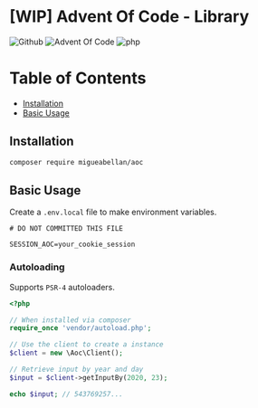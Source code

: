# [WIP] Advent Of Code - Library

![Github](https://github.com/migueabellan/aoc/workflows/Test/badge.svg)
![Advent Of Code](https://img.shields.io/badge/Advent%20Of%20Code-library-orange?style=flat-square)
![php](https://img.shields.io/github/languages/top/migueabellan/aoc?style=flat-square)

# Table of Contents

- [Installation](#installation)
- [Basic Usage](#basic-usage)

## Installation

```sh
composer require migueabellan/aoc
```

## Basic Usage

Create a `.env.local` file to make environment variables.

```
# DO NOT COMMITTED THIS FILE

SESSION_AOC=your_cookie_session
```

### Autoloading

Supports `PSR-4` autoloaders.

```php
<?php

// When installed via composer
require_once 'vendor/autoload.php';

// Use the client to create a instance
$client = new \Aoc\Client();

// Retrieve input by year and day
$input = $client->getInputBy(2020, 23);

echo $input; // 543769257...
```
